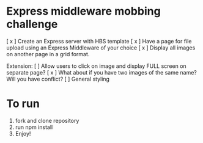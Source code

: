 # Express middleware mobbing challenge

[ x ] Create an Express server with HBS template
[ x ] Have a page for file upload using an Express Middleware of your choice
[ x ] Display all images on another page in a grid format.

Extension:
[ ] Allow users to click on image and display FULL screen on separate page?
[ x ] What about if you have two images of the same name? Will you have conflict?
[ ] General styling

# To run

1. fork and clone repository
2. run npm install
3. Enjoy!